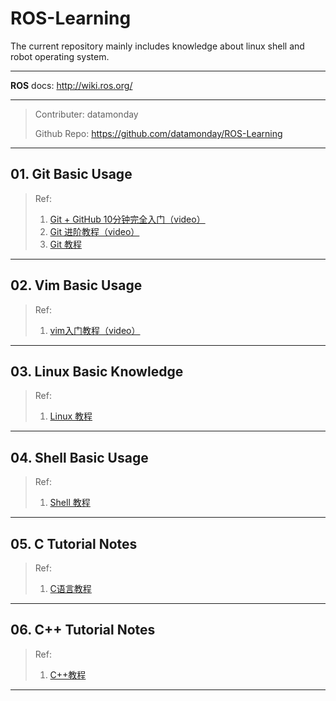 # ROS-Learning

The current repository mainly includes knowledge about linux shell and robot operating system.

---

**ROS** docs: http://wiki.ros.org/

---

> Contributer: datamonday
>
> Github Repo: https://github.com/datamonday/ROS-Learning



---

## 01. Git Basic Usage

> Ref:
>
> 1. [Git + GitHub 10分钟完全入门（video）](https://www.bilibili.com/video/BV1KD4y1S7FL/?spm_id_from=333.788.recommend_more_video.-1)
> 2. [Git 进阶教程（video）](https://www.bilibili.com/video/BV1hA411v7qX)
> 3. [Git 教程](https://www.runoob.com/git/git-tutorial.html)

---

## 02. Vim Basic Usage

> Ref:
>
> 1. [vim入门教程（video）](https://www.bilibili.com/video/BV1Yt411X7mu?p=2)

---

## 03. Linux Basic Knowledge

> Ref:
>
> 1. [Linux 教程](https://www.runoob.com/linux/linux-system-contents.html)

---

## 04. Shell Basic Usage

> Ref:
>
> 1. [Shell 教程](https://www.runoob.com/linux/linux-system-contents.html)

---

## 05. C Tutorial Notes

> Ref:
>
> 1. [C语言教程](https://www.runoob.com/cprogramming/c-tutorial.html)

---

## 06. C++ Tutorial Notes

> Ref:
>
> 1. [C++教程](https://www.runoob.com/cplusplus/cpp-tutorial.html)

---

